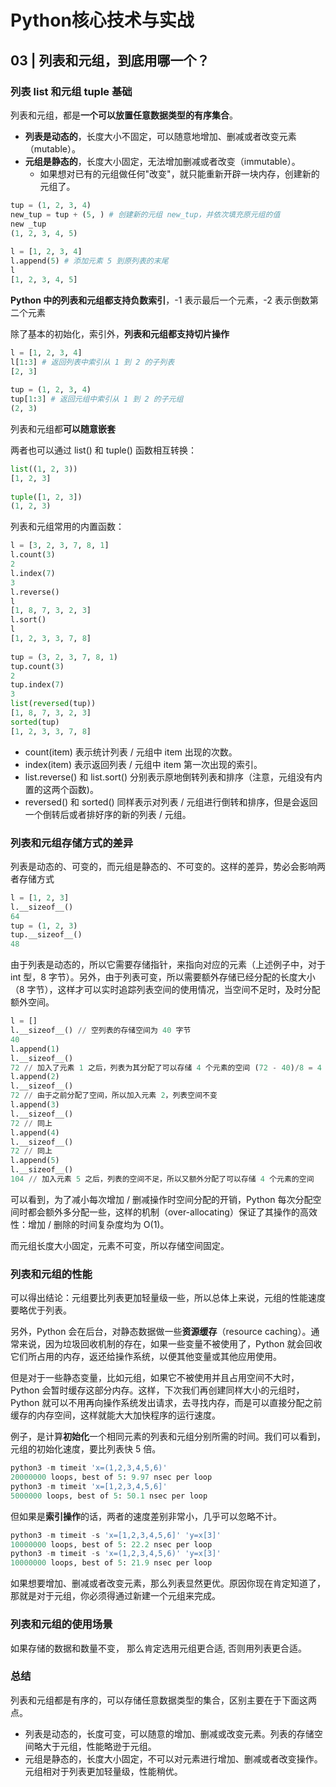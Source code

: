 # Python核心技术与实战 

## 03 | 列表和元组，到底用哪一个？

### 列表 list 和元组 tuple 基础

列表和元组，都是**一个可以放置任意数据类型的有序集合**。

- **列表是动态的**，长度大小不固定，可以随意地增加、删减或者改变元素（mutable）。
- **元组是静态的**，长度大小固定，无法增加删减或者改变（immutable）。
  - 如果想对已有的元组做任何"改变"，就只能重新开辟一块内存，创建新的元组了。

```python
tup = (1, 2, 3, 4)
new_tup = tup + (5, ) # 创建新的元组 new_tup，并依次填充原元组的值
new _tup
(1, 2, 3, 4, 5)
 
l = [1, 2, 3, 4]
l.append(5) # 添加元素 5 到原列表的末尾
l
[1, 2, 3, 4, 5]
```

**Python 中的列表和元组都支持负数索引**，-1 表示最后一个元素，-2 表示倒数第二个元素

除了基本的初始化，索引外，**列表和元组都支持切片操作**

```python
l = [1, 2, 3, 4]
l[1:3] # 返回列表中索引从 1 到 2 的子列表
[2, 3]
 
tup = (1, 2, 3, 4)
tup[1:3] # 返回元组中索引从 1 到 2 的子元组
(2, 3) 
```

列表和元组都**可以随意嵌套**

两者也可以通过 list() 和 tuple() 函数相互转换：

```python
list((1, 2, 3))
[1, 2, 3]
 
tuple([1, 2, 3])
(1, 2, 3)
```

列表和元组常用的内置函数：

```python
l = [3, 2, 3, 7, 8, 1]
l.count(3) 
2
l.index(7)
3
l.reverse()
l
[1, 8, 7, 3, 2, 3]
l.sort()
l
[1, 2, 3, 3, 7, 8]
 
tup = (3, 2, 3, 7, 8, 1)
tup.count(3)
2
tup.index(7)
3
list(reversed(tup))
[1, 8, 7, 3, 2, 3]
sorted(tup)
[1, 2, 3, 3, 7, 8]
```

- count(item) 表示统计列表 / 元组中 item 出现的次数。
- index(item) 表示返回列表 / 元组中 item 第一次出现的索引。
- list.reverse() 和 list.sort() 分别表示原地倒转列表和排序（注意，元组没有内置的这两个函数)。
- reversed() 和 sorted() 同样表示对列表 / 元组进行倒转和排序，但是会返回一个倒转后或者排好序的新的列表 / 元组。

### 列表和元组存储方式的差异

列表是动态的、可变的，而元组是静态的、不可变的。这样的差异，势必会影响两者存储方式

```python
l = [1, 2, 3]
l.__sizeof__()
64
tup = (1, 2, 3)
tup.__sizeof__()
48
```

由于列表是动态的，所以它需要存储指针，来指向对应的元素（上述例子中，对于 int 型，8 字节）。另外，由于列表可变，所以需要额外存储已经分配的长度大小（8 字节），这样才可以实时追踪列表空间的使用情况，当空间不足时，及时分配额外空间。

```python
l = []
l.__sizeof__() // 空列表的存储空间为 40 字节
40
l.append(1)
l.__sizeof__() 
72 // 加入了元素 1 之后，列表为其分配了可以存储 4 个元素的空间 (72 - 40)/8 = 4
l.append(2) 
l.__sizeof__()
72 // 由于之前分配了空间，所以加入元素 2，列表空间不变
l.append(3)
l.__sizeof__() 
72 // 同上
l.append(4)
l.__sizeof__() 
72 // 同上
l.append(5)
l.__sizeof__() 
104 // 加入元素 5 之后，列表的空间不足，所以又额外分配了可以存储 4 个元素的空间
```



可以看到，为了减小每次增加 / 删减操作时空间分配的开销，Python 每次分配空间时都会额外多分配一些，这样的机制（over-allocating）保证了其操作的高效性：增加 / 删除的时间复杂度均为 O(1)。

而元组长度大小固定，元素不可变，所以存储空间固定。

### 列表和元组的性能

可以得出结论：元组要比列表更加轻量级一些，所以总体上来说，元组的性能速度要略优于列表。

另外，Python 会在后台，对静态数据做一些**资源缓存**（resource caching）。通常来说，因为垃圾回收机制的存在，如果一些变量不被使用了，Python 就会回收它们所占用的内存，返还给操作系统，以便其他变量或其他应用使用。

但是对于一些静态变量，比如元组，如果它不被使用并且占用空间不大时，Python 会暂时缓存这部分内存。这样，下次我们再创建同样大小的元组时，Python 就可以不用再向操作系统发出请求，去寻找内存，而是可以直接分配之前缓存的内存空间，这样就能大大加快程序的运行速度。

例子，是计算**初始化**一个相同元素的列表和元组分别所需的时间。我们可以看到，元组的初始化速度，要比列表快 5 倍。

```python
python3 -m timeit 'x=(1,2,3,4,5,6)'
20000000 loops, best of 5: 9.97 nsec per loop
python3 -m timeit 'x=[1,2,3,4,5,6]'
5000000 loops, best of 5: 50.1 nsec per loop
```

但如果是**索引操作**的话，两者的速度差别非常小，几乎可以忽略不计。

```python
python3 -m timeit -s 'x=[1,2,3,4,5,6]' 'y=x[3]'
10000000 loops, best of 5: 22.2 nsec per loop
python3 -m timeit -s 'x=(1,2,3,4,5,6)' 'y=x[3]'
10000000 loops, best of 5: 21.9 nsec per loop

```

如果想要增加、删减或者改变元素，那么列表显然更优。原因你现在肯定知道了，那就是对于元组，你必须得通过新建一个元组来完成。



### 列表和元组的使用场景

 如果存储的数据和数量不变， 那么肯定选用元组更合适, 否则用列表更合适。

### 总结

列表和元组都是有序的，可以存储任意数据类型的集合，区别主要在于下面这两点。

- 列表是动态的，长度可变，可以随意的增加、删减或改变元素。列表的存储空间略大于元组，性能略逊于元组。
- 元组是静态的，长度大小固定，不可以对元素进行增加、删减或者改变操作。元组相对于列表更加轻量级，性能稍优。